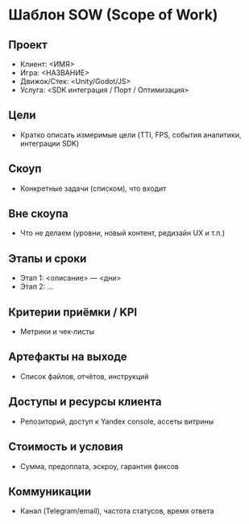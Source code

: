 # Шаблон SOW (Scope of Work)

## Проект
- Клиент: <ИМЯ>
- Игра: <НАЗВАНИЕ>
- Движок/Стек: <Unity/Godot/JS>
- Услуга: <SDK интеграция / Порт / Оптимизация>

## Цели
- Кратко описать измеримые цели (TTI, FPS, события аналитики, интеграции SDK)

## Скоуп
- Конкретные задачи (списком), что входит

## Вне скоупа
- Что не делаем (уровни, новый контент, редизайн UX и т.п.)

## Этапы и сроки
- Этап 1: <описание> — <дни>
- Этап 2: …

## Критерии приёмки / KPI
- Метрики и чек‑листы

## Артефакты на выходе
- Список файлов, отчётов, инструкций

## Доступы и ресурсы клиента
- Репозиторий, доступ к Yandex console, ассеты витрины

## Стоимость и условия
- Сумма, предоплата, эскроу, гарантия фиксов

## Коммуникации
- Канал (Telegram/email), частота статусов, время ответа
